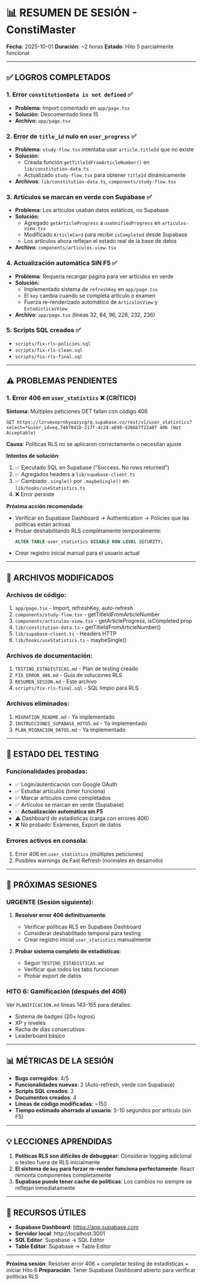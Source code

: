 # 📊 RESUMEN DE SESIÓN - ConstiMaster

**Fecha**: 2025-10-01
**Duración**: ~2 horas
**Estado**: Hito 5 parcialmente funcional

---

## ✅ **LOGROS COMPLETADOS**

### **1. Error `constitutionData is not defined`** ✅
- **Problema**: Import comentado en `app/page.tsx`
- **Solución**: Descomentado línea 15
- **Archivo**: `app/page.tsx`

### **2. Error de `title_id` nulo en `user_progress`** ✅
- **Problema**: `study-flow.tsx` intentaba usar `article.titleId` que no existe
- **Solución**:
  - Creada función `getTitleIdFromArticleNumber()` en `lib/constitution-data.ts`
  - Actualizado `study-flow.tsx` para obtener `titleId` dinámicamente
- **Archivos**: `lib/constitution-data.ts`, `components/study-flow.tsx`

### **3. Artículos se marcan en verde con Supabase** ✅
- **Problema**: Los artículos usaban datos estáticos, no Supabase
- **Solución**:
  - Agregado `getArticleProgress` a `useUnifiedProgress` en `articulos-view.tsx`
  - Modificado `ArticleCard` para recibir `isCompleted` desde Supabase
  - Los artículos ahora reflejan el estado real de la base de datos
- **Archivo**: `components/articulos-view.tsx`

### **4. Actualización automática SIN F5** ✅
- **Problema**: Requería recargar página para ver artículos en verde
- **Solución**:
  - Implementado sistema de `refreshKey` en `app/page.tsx`
  - El `key` cambia cuando se completa artículo o examen
  - Fuerza re-renderizado automático de `ArticulosView` y `EstadisticasView`
- **Archivo**: `app/page.tsx` (líneas 32, 84, 96, 228, 232, 236)

### **5. Scripts SQL creados** ✅
- `scripts/fix-rls-policies.sql`
- `scripts/fix-rls-clean.sql`
- `scripts/fix-rls-final.sql`

---

## ⚠️ **PROBLEMAS PENDIENTES**

### **1. Error 406 en `user_statistics`** ❌ (CRÍTICO)
**Síntoma**: Múltiples peticiones GET fallan con código 406
```
GET https://lzrvmxoprnbyoazycgrq.supabase.co/rest/v1/user_statistics?select=*&user_id=eq.74678d1b-217f-4c24-a698-d266b7f22a0f 406 (Not Acceptable)
```

**Causa**: Políticas RLS no se aplicaron correctamente o necesitan ajuste

**Intentos de solución**:
1. ✅ Ejecutado SQL en Supabase ("Success. No rows returned")
2. ✅ Agregados headers a `lib/supabase-client.ts`
3. ✅ Cambiado `.single()` por `.maybeSingle()` en `lib/hooks/useStatistics.ts`
4. ❌ Error persiste

**Próxima acción recomendada**:
- Verificar en Supabase Dashboard → Authentication → Policies que las políticas están activas
- Probar deshabilitando RLS completamente temporalmente:
  ```sql
  ALTER TABLE user_statistics DISABLE ROW LEVEL SECURITY;
  ```
- Crear registro inicial manual para el usuario actual

---

## 📁 **ARCHIVOS MODIFICADOS**

### **Archivos de código:**
1. `app/page.tsx` - Import, refreshKey, auto-refresh
2. `components/study-flow.tsx` - getTitleIdFromArticleNumber
3. `components/articulos-view.tsx` - getArticleProgress, isCompleted prop
4. `lib/constitution-data.ts` - getTitleIdFromArticleNumber()
5. `lib/supabase-client.ts` - Headers HTTP
6. `lib/hooks/useStatistics.ts` - maybeSingle()

### **Archivos de documentación:**
1. `TESTING_ESTADISTICAS.md` - Plan de testing creado
2. `FIX_ERROR_406.md` - Guía de soluciones RLS
3. `RESUMEN_SESION.md` - Este archivo
4. `scripts/fix-rls-final.sql` - SQL limpio para RLS

### **Archivos eliminados:**
1. `MIGRATION_README.md` - Ya implementado
2. `INSTRUCCIONES_SUPABASE_HITO5.md` - Ya implementado
3. `PLAN_MIGRACION_DATOS.md` - Ya implementado

---

## 🧪 **ESTADO DEL TESTING**

### **Funcionalidades probadas:**
- ✅ Login/autenticación con Google OAuth
- ✅ Estudiar artículos (timer funciona)
- ✅ Marcar artículos como completados
- ✅ Artículos se marcan en verde (Supabase)
- ✅ **Actualización automática sin F5**
- ⚠️ Dashboard de estadísticas (carga con errores 406)
- ❌ No probado: Exámenes, Export de datos

### **Errores activos en consola:**
1. Error 406 en `user_statistics` (múltiples peticiones)
2. Posibles warnings de Fast Refresh (normales en desarrollo)

---

## 🎯 **PRÓXIMAS SESIONES**

### **URGENTE (Sesión siguiente):**
1. **Resolver error 406 definitivamente**:
   - Verificar políticas RLS en Supabase Dashboard
   - Considerar deshabilitado temporal para testing
   - Crear registro inicial `user_statistics` manualmente

2. **Probar sistema completo de estadísticas**:
   - Seguir `TESTING_ESTADISTICAS.md`
   - Verificar que todos los tabs funcionan
   - Probar export de datos

### **HITO 6: Gamificación (después del 406)**
Ver `PLANIFICACION.md` líneas 143-155 para detalles:
- Sistema de badges (20+ logros)
- XP y niveles
- Racha de días consecutivos
- Leaderboard básico

---

## 📊 **MÉTRICAS DE LA SESIÓN**

- **Bugs corregidos**: 4/5
- **Funcionalidades nuevas**: 2 (Auto-refresh, verde con Supabase)
- **Scripts SQL creados**: 3
- **Documentos creados**: 4
- **Líneas de código modificadas**: ~150
- **Tiempo estimado ahorrado al usuario**: 5-10 segundos por artículo (sin F5)

---

## 💡 **LECCIONES APRENDIDAS**

1. **Políticas RLS son difíciles de debuggear**: Considerar logging adicional o testeo fuera de RLS inicialmente
2. **El sistema de `key` para forzar re-render funciona perfectamente**: React remonta componentes completamente
3. **Supabase puede tener cache de políticas**: Los cambios no siempre se reflejan inmediatamente

---

## 🔗 **RECURSOS ÚTILES**

- **Supabase Dashboard**: https://app.supabase.com
- **Servidor local**: http://localhost:3001
- **SQL Editor**: Supabase → SQL Editor
- **Table Editor**: Supabase → Table Editor

---

**Próxima sesión**: Resolver error 406 + completar testing de estadísticas + iniciar Hito 6
**Preparación**: Tener Supabase Dashboard abierto para verificar políticas RLS
